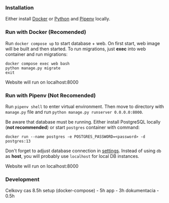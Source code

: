 ### Installation

Either install [Docker](https://www.docker.com/products/docker-desktop/) or [Python](https://www.python.org/) and [Pipenv](https://pipenv.pypa.io/en/latest/) locally.

### Run with Docker (Recomended)

Run `docker compose up` to start database + web. On first start, web image will be built and then started. To run migrations, just **exec** into web container and run migrations:

```shell
docker compose exec web bash
python manage.py migrate
exit
```

Website will run on localhost:8000

### Run with Pipenv (Not Recomended)

Run `pipenv shell` to enter virtual environment. Then move to directory with `manage.py` file and run `python manage.py runserver 0.0.0.0:8000`.

Be aware that database must be running. Either install PostgreSQL locally (**not recommended**) or start `postgres` container with command:

```shell
docker run --name postgres -e POSTGRES_PASSWORD=<password> -d postgres:13
```

Don't forget to adjust database connection in [settings](violence-prevention/core/settings.py). Instead of using `db` as **host**, you will probably use `localhost` for local DB instances.

Website will run on localhost:8000


### Development
Celkovy cas 8.5h
setup (docker-compose) - 5h
app - 3h
dokumentacia - 0.5h